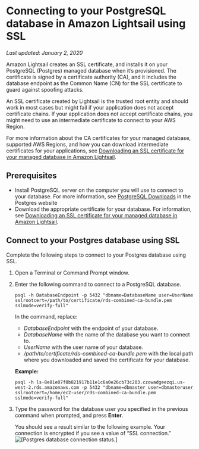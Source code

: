 # Connecting to your PostgreSQL database in Amazon Lightsail using SSL<a name="amazon-lightsail-connecting-to-postgres-database-using-ssl"></a>

 *Last updated: January 2, 2020* 

Amazon Lightsail creates an SSL certificate, and installs it on your PostgreSQL \(Postgres\) managed database when it’s provisioned\. The certificate is signed by a certificate authority \(CA\), and it includes the database endpoint as the Common Name \(CN\) for the SSL certificate to guard against spoofing attacks\.

An SSL certificate created by Lightsail is the trusted root entity and should work in most cases but might fail if your application does not accept certificate chains\. If your application does not accept certificate chains, you might need to use an intermediate certificate to connect to your AWS Region\.

For more information about the CA certificates for your managed database, supported AWS Regions, and how you can download intermediate certificates for your applications, see [Downloading an SSL certificate for your managed database in Amazon Lightsail](amazon-lightsail-download-ssl-certificate-for-managed-database.md)\.

## Prerequisites<a name="connecting-to-postgres-ssl-prerequisites"></a>
+ Install PostgreSQL server on the computer you will use to connect to your database\. For more information, see [PostgreSQL Downloads](https://www.postgresql.org/download/) in the Postgres website
+ Download the appropriate certificate for your database\. For information, see [Downloading an SSL certificate for your managed database in Amazon Lightsail](amazon-lightsail-download-ssl-certificate-for-managed-database.md)\.

## Connect to your Postgres database using SSL<a name="connect-to-your-postgres-database-using-ssl"></a>

Complete the following steps to connect to your Postgres database using SSL\.

1. Open a Terminal or Command Prompt window\.

1. Enter the following command to connect to a PostgreSQL database\.

   ```
   psql -h DatabaseEndpoint -p 5432 "dbname=DatabaseName user=UserName sslrootcert=/path/to/certificate/rds-combined-ca-bundle.pem sslmode=verify-full"
   ```

   In the command, replace:
   + *DatabaseEndpoint* with the endpoint of your database\.
   + *DatabaseName* with the name of the database you want to connect to\.
   + *UserName* with the user name of your database\.
   + */path/to/certificate/rds\-combined\-ca\-bundle\.pem* with the local path where you downloaded and saved the certificate for your database\.

   **Example:**

   ```
   psql -h ls-8e81e07f8b821917b11e1c6a0e26cb73c203.czowadgeezqi.us-west-2.rds.amazonaws.com -p 5432 "dbname=dbmaster user=dbmasteruser sslrootcert=/home/ec2-user/rds-combined-ca-bundle.pem sslmode=verify-full"
   ```

1. Type the password for the database user you specified in the previous command when prompted, and press **Enter**\.

   You should see a result similar to the following example\. Your connection is encrypted if you see a value of “SSL connection\."  
![\[Postgres database connection status.\]](https://d9yljz1nd5001.cloudfront.net/en_us/1490b6b36a8ed9d4b2232825b79c8222/images/amazon-lightsail-postgres-ssl-connection.png)